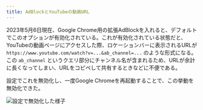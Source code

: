 ```yaml
---
title: AdBlockとYouTubeの動画URL
---
```


2023年5月6日現在、Google Chrome用の拡張AdBlockを入れると、デフォルトでこのオプションが有効化されている。これが有効化されている状態だと、YouTubeの動画ページにアクセスした際、ロケーションバーに表示されるURLが `https://www.youtube.com/watch?v=...&ab_channel=...` のような形式になる。この `ab_channel` というクエリ部分にチャンネル名が含まれるため、URLが余計に長くなってしまい、URLをコピペして共有するときなどに不便である。

設定でこれを無効化し、一度Google Chromeを再起動することで、この挙動を無効化できた。

![](https://i.imgur.com/QOv5vtEh.png "設定で無効化した様子")
